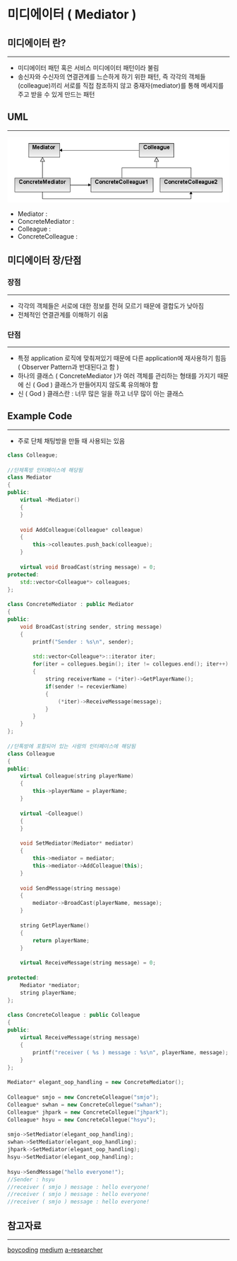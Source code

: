# 미디에이터 ( Mediator )
## 미디에이터 란?
---
- 미디에이터 패턴 혹은 서비스 미디에이터 패턴이라 불림
- 송신자와 수신자의 연결관계를 느슨하게 하기 위한 패턴, 즉 각각의 객체들(colleague)끼리 서로를 직접 참조하지 않고 중재자(mediator)를 통해 메세지를 주고 받을 수 있게 만드는 패턴

## UML
---
![img.png](../../../assets/mediator_uml.PNG)

- Mediator : 
- ConcreteMediator : 
- Colleague : 
- ConcreteColleague : 

## 미디에이터 장/단점
### 장점
---
- 각각의 객체들은 서로에 대한 정보를 전혀 모르기 때문에 결합도가 낮아짐
- 전체적인 연결관계를 이해하기 쉬움

### 단점
---
- 특정 application 로직에 맞춰져있기 때문에 다른 application에 재사용하기 힘듬 ( Observer Pattern과 반대된다고 함 )
- 하나의 클래스 ( ConcreteMediator )가 여러 객체를 관리하는 형태를 가지기 때문에 신 ( God ) 클래스가 만들어지지 않도록 유의해야 함
- 신 ( God ) 클래스란 : 너무 많은 일을 하고 너무 많이 아는 클래스

## Example Code
---
- 주로 단체 채팅방을 만들 때 사용되는 있음

```cpp
class Colleague;

//단체톡방 인터페이스에 해당됨
class Mediator
{
public:
    virtual ~Mediator()
    {
    }

    void AddColleague(Colleague* colleague)
    {
        this->colleautes.push_back(colleague);
    }

    virtual void BroadCast(string message) = 0;
protected:
    std::vector<Colleague*> colleagues;
};

class ConcreteMediator : public Mediator
{
public:
    void BroadCast(string sender, string message)
    {
        printf("Sender : %s\n", sender);

        std::vector<Colleague*>::iterator iter;
        for(iter = collegues.begin(); iter != collegues.end(); iter++)
        {
            string receiverName = (*iter)->GetPlayerName();
            if(sender != recevierName)
            {
                (*iter)->ReceiveMessage(message);
            }
        }
    }
};

//단톡방에 포함되어 있는 사람의 인터페이스에 해당됨
class Colleague
{
public:
    virtual Colleague(string playerName)
    {
        this->playerName = playerName;
    }

    virtual ~Colleague()
    {
    }

    void SetMediator(Mediator* mediator)
    {
        this->mediator = mediator;
        this->mediator->AddColleague(this);
    }

    void SendMessage(string message)
    {
        mediator->BroadCast(playerName, message);
    }

    string GetPlayerName()
    {
        return playerName;
    }

    virtual ReceiveMessage(string message) = 0;

protected:
    Mediator *mediator;
    string playerName;
};

class ConcreteColleague : public Colleague
{
public:
    virtual ReceiveMessage(string message)
    {
        printf("receiver ( %s ) message : %s\n", playerName, message);
    }
};

Mediator* elegant_oop_handling = new ConcreteMediator();

Colleague* smjo = new ConcreteColleague("smjo");
Colleague* swhan = new ConcreteCollegue("swhan");
Colleague* jhpark = new ConcreteCollegue("jhpark");
Colleague* hsyu = new ConcreteCollegue("hsyu");

smjo->SetMediator(elegant_oop_handling);
swhan->SetMediator(elegant_oop_handling);
jhpark->SetMediator(elegant_oop_handling);
hsyu->SetMediator(elegant_oop_handling);

hsyu->SendMessage("hello everyone!");
//Sender : hsyu
//receiver ( smjo ) message : hello everyone!
//receiver ( smjo ) message : hello everyone!
//receiver ( smjo ) message : hello everyone!
```

## 참고자료
---
[boycoding](https://boycoding.tistory.com/120)
[medium](https://medium.com/@carlos.ariel.mamani/the-god-object-or-god-class-anti-pattern-bfb8c15eb513)
[a-researcher](https://a-researcher.tistory.com/29)
